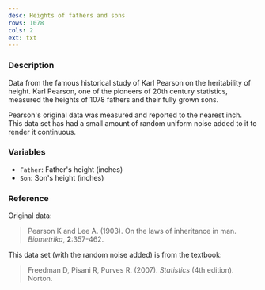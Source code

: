```yaml
---
desc: Heights of fathers and sons
rows: 1078
cols: 2
ext: txt
---
```


### Description

Data from the famous historical study of Karl Pearson on the heritability of height.  Karl Pearson, one of the pioneers of 20th century statistics, measured the heights of 1078 fathers and their fully grown sons.

Pearson's original data was measured and reported to the nearest inch.  This data set has had a small amount of random uniform noise added to it to render it continuous.

### Variables

* `Father`: Father's height (inches)
* `Son`: Son's height (inches)

### Reference

Original data:

> Pearson K and Lee A.  (1903).  On the laws of inheritance in man.  *Biometrika*, **2**:357-462.

This data set (with the random noise added) is from the textbook:

> Freedman D, Pisani R, Purves R. (2007).  *Statistics* (4th edition).  Norton.
